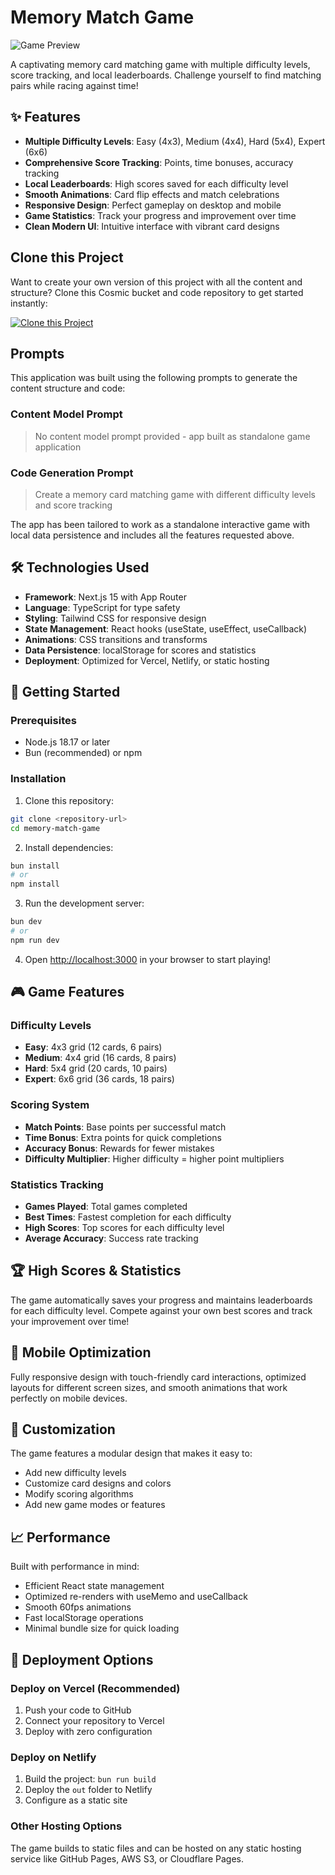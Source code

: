 # Memory Match Game

![Game Preview](https://images.unsplash.com/photo-1606092195730-5d7b9af1efc5?w=1200&h=300&fit=crop&auto=format)

A captivating memory card matching game with multiple difficulty levels, score tracking, and local leaderboards. Challenge yourself to find matching pairs while racing against time!

## ✨ Features

- **Multiple Difficulty Levels**: Easy (4x3), Medium (4x4), Hard (5x4), Expert (6x6)
- **Comprehensive Score Tracking**: Points, time bonuses, accuracy tracking
- **Local Leaderboards**: High scores saved for each difficulty level
- **Smooth Animations**: Card flip effects and match celebrations
- **Responsive Design**: Perfect gameplay on desktop and mobile
- **Game Statistics**: Track your progress and improvement over time
- **Clean Modern UI**: Intuitive interface with vibrant card designs

## Clone this Project

Want to create your own version of this project with all the content and structure? Clone this Cosmic bucket and code repository to get started instantly:

[![Clone this Project](https://img.shields.io/badge/Clone%20this%20Project-29abe2?style=for-the-badge&logo=cosmic&logoColor=white)](https://app.cosmicjs.com/projects/new?clone_bucket=68ad290904ea77b1e31e579e&clone_repository=68ad3cfaa4794b6d8c70831b)

## Prompts

This application was built using the following prompts to generate the content structure and code:

### Content Model Prompt

> No content model prompt provided - app built as standalone game application

### Code Generation Prompt

> Create a memory card matching game with different difficulty levels and score tracking

The app has been tailored to work as a standalone interactive game with local data persistence and includes all the features requested above.

## 🛠 Technologies Used

- **Framework**: Next.js 15 with App Router
- **Language**: TypeScript for type safety
- **Styling**: Tailwind CSS for responsive design
- **State Management**: React hooks (useState, useEffect, useCallback)
- **Animations**: CSS transitions and transforms
- **Data Persistence**: localStorage for scores and statistics
- **Deployment**: Optimized for Vercel, Netlify, or static hosting

## 🚀 Getting Started

### Prerequisites

- Node.js 18.17 or later
- Bun (recommended) or npm

### Installation

1. Clone this repository:
```bash
git clone <repository-url>
cd memory-match-game
```

2. Install dependencies:
```bash
bun install
# or
npm install
```

3. Run the development server:
```bash
bun dev
# or
npm run dev
```

4. Open [http://localhost:3000](http://localhost:3000) in your browser to start playing!

## 🎮 Game Features

### Difficulty Levels
- **Easy**: 4x3 grid (12 cards, 6 pairs)
- **Medium**: 4x4 grid (16 cards, 8 pairs)
- **Hard**: 5x4 grid (20 cards, 10 pairs)
- **Expert**: 6x6 grid (36 cards, 18 pairs)

### Scoring System
- **Match Points**: Base points per successful match
- **Time Bonus**: Extra points for quick completions
- **Accuracy Bonus**: Rewards for fewer mistakes
- **Difficulty Multiplier**: Higher difficulty = higher point multipliers

### Statistics Tracking
- **Games Played**: Total games completed
- **Best Times**: Fastest completion for each difficulty
- **High Scores**: Top scores for each difficulty level
- **Average Accuracy**: Success rate tracking

## 🏆 High Scores & Statistics

The game automatically saves your progress and maintains leaderboards for each difficulty level. Compete against your own best scores and track your improvement over time!

## 📱 Mobile Optimization

Fully responsive design with touch-friendly card interactions, optimized layouts for different screen sizes, and smooth animations that work perfectly on mobile devices.

## 🎨 Customization

The game features a modular design that makes it easy to:
- Add new difficulty levels
- Customize card designs and colors
- Modify scoring algorithms
- Add new game modes or features

## 📈 Performance

Built with performance in mind:
- Efficient React state management
- Optimized re-renders with useMemo and useCallback
- Smooth 60fps animations
- Fast localStorage operations
- Minimal bundle size for quick loading

## 🚀 Deployment Options

### Deploy on Vercel (Recommended)
1. Push your code to GitHub
2. Connect your repository to Vercel
3. Deploy with zero configuration

### Deploy on Netlify
1. Build the project: `bun run build`
2. Deploy the `out` folder to Netlify
3. Configure as a static site

### Other Hosting Options
The game builds to static files and can be hosted on any static hosting service like GitHub Pages, AWS S3, or Cloudflare Pages.

<!-- README_END -->